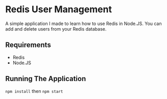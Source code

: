 # Redis User Management
A simple application I made to learn how to use Redis in Node.JS. You can add and delete users from your Redis database.

## Requirements
* Redis
* Node.JS

## Running The Application
`npm install` then `npm start`